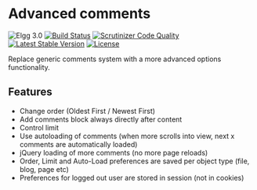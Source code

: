 # Advanced comments

![Elgg 3.0](https://img.shields.io/badge/Elgg-3.0-green.svg)
[![Build Status](https://scrutinizer-ci.com/g/ColdTrick/advanced_comments/badges/build.png?b=master)](https://scrutinizer-ci.com/g/ColdTrick/advanced_comments/build-status/master)
[![Scrutinizer Code Quality](https://scrutinizer-ci.com/g/ColdTrick/advanced_comments/badges/quality-score.png?b=master)](https://scrutinizer-ci.com/g/ColdTrick/advanced_comments/?branch=master)
[![Latest Stable Version](https://poser.pugx.org/coldtrick/advanced_comments/v/stable.svg)](https://packagist.org/packages/coldtrick/advanced_comments)
[![License](https://poser.pugx.org/coldtrick/advanced_comments/license.svg)](https://packagist.org/packages/coldtrick/advanced_comments)

Replace generic comments system with a more advanced options functionality.

## Features

- Change order (Oldest First / Newest First)
- Add comments block always directly after content
- Control limit
- Use autoloading of comments (when more scrolls into view, next x comments are automatically loaded)
- jQuery loading of more comments (no more page reloads)
- Order, Limit and Auto-Load preferences are saved per object type (file, blog, page etc)
- Preferences for logged out user are stored in session (not in cookies)
